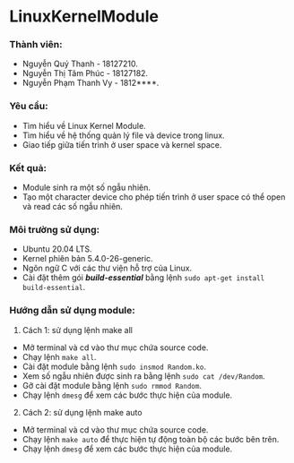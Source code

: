 # LinuxKernelModule

### Thành viên:

- Nguyễn Quý Thanh - 18127210.
- Nguyễn Thị Tâm Phúc - 18127182.
- Nguyễn Phạm Thanh Vy - 1812****.

### Yêu cầu:

- Tìm hiểu về Linux Kernel Module.
- Tìm hiểu về hệ thống quản lý file và device trong linux.
- Giao tiếp giữa tiến trình ở user space và kernel space.

### Kết quả:

- Module sinh ra một số ngẫu nhiên.
- Tạo một character device cho phép tiến trình ở user space có thể open và read các số ngẫu nhiên.

### Môi trường sử dụng:

- Ubuntu 20.04 LTS.
- Kernel phiên bản 5.4.0-26-generic.
- Ngôn ngữ C với các thư viện hỗ trợ của Linux.
- Cài đặt thêm gói ***build-essential*** bằng lệnh `sudo apt-get install build-essential`.

### Hướng dẫn sử dụng module:

1. Cách 1: sử dụng lệnh make all
- Mở terminal và cd vào thư mục chứa source code.
- Chạy lệnh `make all`.
- Cài đặt module bằng lệnh `sudo insmod Random.ko`.
- Xem số ngẫu nhiên được sinh ra bằng lệnh `sudo cat /dev/Random`.
- Gỡ cài đặt module bằng lệnh `sudo rmmod Random`.
- Chạy lệnh `dmesg` để xem các bước thực hiện của module.

2. Cách 2: sử dụng lệnh make auto
- Mở terminal và cd vào thư mục chứa source code.
- Chạy lệnh `make auto` để thực hiện tự động toàn bộ các bước bên trên.
- Chạy lệnh `dmesg` để xem các bước thực hiện của module.
